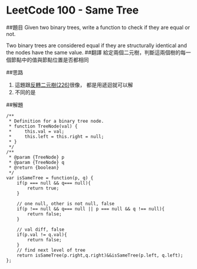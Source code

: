 # LeetCode 100 - Same Tree


##題目
Given two binary trees, write a function to check if they are equal or not.

Two binary trees are considered equal if they are structurally identical and the nodes have the same value.
##翻譯
給定兩個二元樹，判斷這兩個樹的每一個節點中的值與節點位置是否都相同


##思路
1. 這題跟[反轉二元樹(226)](226md.md)很像， 都是用遞迴就可以解
2. 不同的是



##解題
```
/**
 * Definition for a binary tree node.
 * function TreeNode(val) {
 *     this.val = val;
 *     this.left = this.right = null;
 * }
 */
/**
 * @param {TreeNode} p
 * @param {TreeNode} q
 * @return {boolean}
 */
var isSameTree = function(p, q) {
    if(p === null && q=== null){
        return true;
    }
    
    // one null, other is not null, false
    if(p !== null && q=== null || p === null && q !== null){
        return false;
    }
    
    // val diff, false
    if(p.val != q.val){
        return false;
    }
    // find next level of tree
    return isSameTree(p.right,q.right)&&isSameTree(p.left, q.left);
};

```




